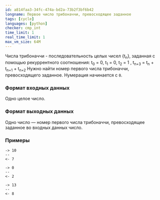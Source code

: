 ```yaml
---
id: a814faa3-34fc-474a-bd2a-73b2f3bf6b42
longname: Первое число трибоначчи, превосходящее заданное
tags: [cycle]
languages: [python]
checker: cmp_int
time_limit: 1
real_time_limit: 1
max_vm_size: 64M
---
```



Числа трибоначчи - последовательность целых чисел {t<sub>n</sub>}, заданная с помощью рекуррентного соотношения:
t<sub>0</sub> = 0, t<sub>1</sub> = 0, t<sub>2</sub> = 1 , t<sub>n+3</sub> = t<sub>n</sub> + t<sub>n+1</sub> + t<sub>n+2</sub>
Нужно найти номер первого числа трибоначчи, превосходящего заданное. Нумерация начинается с `0`.

### Формат входных данных

Одно целое число.  

### Формат выходных данных

Одно число — номер первого числа трибоначчи, превосходящее заданное во входных данных число.

### Примеры

```
-> 10
--
<- 7
```

```
-> 0
--
<- 2
```

```
-> 13
--
<- 8
```
